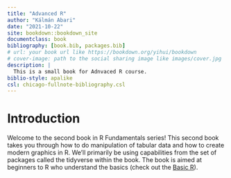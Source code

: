```yaml
--- 
title: "Advanced R"
author: "Kálmán Abari"
date: "2021-10-22"
site: bookdown::bookdown_site
documentclass: book
bibliography: [book.bib, packages.bib]
# url: your book url like https://bookdown.org/yihui/bookdown
# cover-image: path to the social sharing image like images/cover.jpg
description: |
  This is a small book for Adnvaced R course.
biblio-style: apalike
csl: chicago-fullnote-bibliography.csl
---
```


# Introduction

Welcome to the second book in R Fundamentals series! This second book takes you through how to do manipulation of tabular data and how to create modern graphics in R. We’ll primarily be using capabilities from the set of packages called the tidyverse within the book. The book is aimed at beginners to R who understand the basics (check out the [Basic R](https://abarik.github.io/basicr_2020_21_2/)). 


